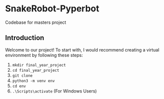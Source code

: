 # SnakeRobot-Pyperbot
 Codebase for masters project

## Introduction
Welcome to our project! To start with, I would recommend creating a virtual environment by following these steps:
1. `mkdir final_year_project`
2. `cd final_year_project`
3. `git clone` 
4. `python3 -m venv env`
5. `cd env`
6. `.\Scripts\activate` (For Windows Users) 

